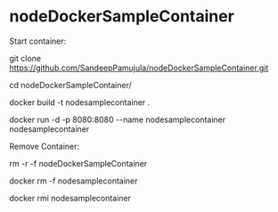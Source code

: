 # nodeDockerSampleContainer

Start container:

git clone https://github.com/SandeepPamujula/nodeDockerSampleContainer.git

cd nodeDockerSampleContainer/

docker build -t nodesamplecontainer .

docker run -d -p 8080:8080 --name nodesamplecontainer nodesamplecontainer

Remove Container:

rm -r -f nodeDockerSampleContainer

docker rm -f nodesamplecontainer

docker rmi nodesamplecontainer

